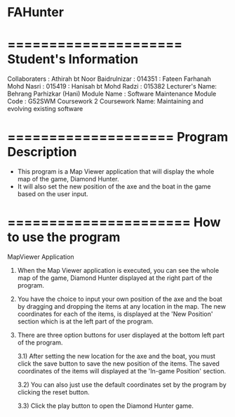 # FAHunter

=====================
Student's Information
=====================
Collaboraters  : Athirah bt Noor Baidrulnizar 
               : 014351
               : Fateen Farhanah Mohd Nasri
               : 015419
               : Hanisah bt Mohd Radzi 
               : 015382
Lecturer's Name: Behrang Parhizkar (Hani)
Module Name    : Software Maintenance
Module Code    : G52SWM
Coursework 2
Coursework Name: Maintaining and evolving existing software


====================
Program Description
====================
* This program is a Map Viewer application that will display 
  the whole map of the game, Diamond Hunter.
* It will also set the new position of the axe and the boat in 
  the game based on the user input.


======================
How to use the program
======================

MapViewer Application

1) When the Map Viewer application is executed, you can see the 
   whole map of the game, Diamond Hunter displayed at the right 
   part of the program.

2) You have the choice to input your own position of the axe and 
   the boat by dragging and dropping the items at any location in 
   the map. The new coordinates for each of the items, is displayed 
   at the 'New Position' section which is at the left part of the program.

3) There are three option buttons for user displayed at the bottom left part 
   of the program.
   
   3.1) After setting the new location for the axe and the boat, you must 
        click the save button to save the new position of the items. The saved
        coordinates of the items will displayed at the 'In-game Position' section.

   3.2) You can also just use the default coordinates set by the program by 
        clicking the reset button.

   3.3) Click the play button to open the Diamond Hunter game. 

